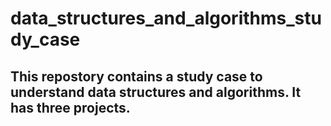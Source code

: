 # data_structures_and_algorithms_study_case
## This repostory contains a study case to understand data structures and algorithms. It has three projects.
